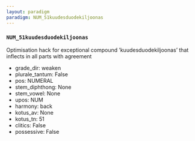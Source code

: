 ```yaml
---
layout: paradigm
paradigm: NUM_51kuudesduodekiljoonas
---
```

### ` NUM_51kuudesduodekiljoonas `

Optimisation hack for exceptional compound ’kuudesduodekiljoonas’ that inflects in all parts with agreement
* grade_dir: weaken
* plurale_tantum: False
* pos: NUMERAL
* stem_diphthong: None
* stem_vowel: None
* upos: NUM
* harmony: back
* kotus_av: None
* kotus_tn: 51
* clitics: False
* possessive: False

